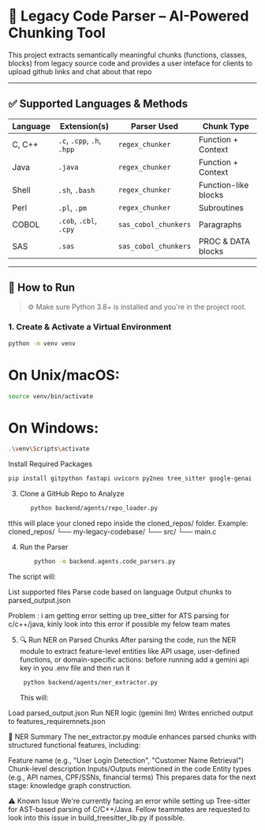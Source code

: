 # 🧠 Legacy Code Parser – AI-Powered Chunking Tool

This project extracts semantically meaningful chunks (functions, classes, blocks) from legacy source code and provides a user inteface for clients to upload github links and chat about that repo 

---


## ✅ Supported Languages & Methods

| Language    | Extension(s)                         | Parser Used           | Chunk Type             |
|-------------|--------------------------------------|------------------------|------------------------|
| C, C++      | `.c`, `.cpp`, `.h`, `.hpp`           | `regex_chunker`        | Function + Context     |
| Java        | `.java`                              | `regex_chunker`        | Function + Context     |
| Shell       | `.sh`, `.bash`                       | `regex_chunker`        | Function-like blocks   |
| Perl        | `.pl`, `.pm`                         | `regex_chunker`        | Subroutines            |
| COBOL       | `.cob`, `.cbl`, `.cpy`               | `sas_cobol_chunkers`   | Paragraphs             |
| SAS         | `.sas`                               | `sas_cobol_chunkers`   | PROC & DATA blocks     |

---

## 🚀 How to Run

> ⚙️ Make sure Python 3.8+ is installed and you're in the project root.

### 1. Create & Activate a Virtual Environment

```bash
python -m venv venv
```
# On Unix/macOS:
```bash
source venv/bin/activate
```
# On Windows:
```bash
.\venv\Scripts\activate
```

 Install Required Packages
```bash
pip install gitpython fastapi uvicorn py2neo tree_sitter google-genai

```

3. Clone a GitHub Repo to Analyze
    ```bash
       python backend/agents/repo_loader.py 
   ```
tthis will place your cloned repo inside the cloned_repos/ folder. Example:
cloned_repos/
└── my-legacy-codebase/
    └── src/
        └── main.c

4. Run the Parser
   ```bash
       python -m backend.agents.code_parsers.py
   ```
The script will:

List supported files
Parse code based on language
Output chunks to parsed_output.json

Problem : i am getting error setting up tree_sitter for ATS parsing for c/c++/java, kinly look into this error if possible my felow team mates


5. 🔍 Run NER on Parsed Chunks
   After parsing the code, run the NER module to extract feature-level entities like API usage, user-defined functions, or domain-specific actions:
   before running add a gemini api key in you .env file and then run it
      ```bash
       python backend/agents/ner_extractor.py
   ```
      This will:

Load parsed_output.json
Run NER logic (gemini llm)
Writes enriched output to features_requiremnets.json

🧾 NER Summary
The ner_extractor.py module enhances parsed chunks with structured functional features, including:

Feature name (e.g., "User Login Detection", "Customer Name Retrieval")
Chunk-level description
Inputs/Outputs mentioned in the code
Entity types (e.g., API names, CPF/SSNs, financial terms)
This prepares data for the next stage: knowledge graph construction.

⚠️ Known Issue
We're currently facing an error while setting up Tree-sitter for AST-based parsing of C/C++/Java.
Fellow teammates are requested to look into this issue in build_treesitter_lib.py if possible.




